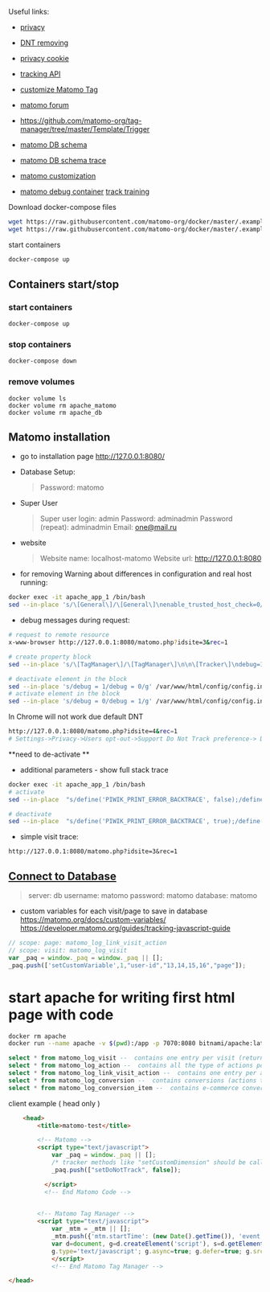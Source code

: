 Useful links:
* [privacy](https://matomo.org/docs/privacy)
* [DNT removing](https://forum.matomo.org/t/browser-do-not-track-kills-active-opt-out-ability/36116)
* [privacy cookie](https://matomo.org/faq/new-to-piwik/how-can-i-still-track-a-visitor-without-cookies-even-if-they-decline-the-cookie-consent/)
* [tracking API](https://developer.matomo.org/api-reference/tracking-api)
* [customize Matomo Tag](http://127.0.0.1:8080/index.php?module=CoreAdminHome&action=trackingCodeGenerator&idSite=1&period=day&date=yesterday)
* [matomo forum](https://forum.matomo.org/)
* https://github.com/matomo-org/tag-manager/tree/master/Template/Trigger

* [matomo DB schema](https://developer.matomo.org/guides/database-schema)
* [matomo DB schema trace](https://developer.matomo.org/guides/log-data)

* [matomo customization](https://matomo.org/docs/include-piwik-in-your-project/)
* [matomo debug container](https://developer.matomo.org/guides/tagmanager/debugging#:~:text=layer%2C%20and%20more.-,Activating%20the%20debug%20mode,the%20bottom%20of%20the%20website)
[track training](https://matomo.org/tag-manager-training/)


Download docker-compose files 
```sh
wget https://raw.githubusercontent.com/matomo-org/docker/master/.examples/apache/db.env
wget https://raw.githubusercontent.com/matomo-org/docker/master/.examples/apache/docker-compose.yml
```

start containers
```bash
docker-compose up
```

## Containers start/stop 
### start containers
```bash
docker-compose up
```

### stop containers
```bash
docker-compose down
```

### remove volumes
```
docker volume ls
docker volume rm apache_matomo
docker volume rm apache_db
```

## Matomo installation 
* go to installation page http://127.0.0.1:8080/
* Database Setup: 
    > Password: matomo
* Super User
    > Super user login: admin
    > Password: adminadmin
    > Password (repeat): adminadmin
    > Email: one@mail.ru
* website
    > Website name: localhost-matomo
    > Website url: http://127.0.0.1:8080

* for removing Warning about differences in configuration and real host running:
```bash
docker exec -it apache_app_1 /bin/bash
sed --in-place 's/\[General\]/\[General\]\nenable_trusted_host_check=0/g' /var/www/html/config/config.ini.php
```

* debug messages during request:
```bash
# request to remote resource
x-www-browser http://127.0.0.1:8080/matomo.php?idsite=3&rec=1

# create property block 
sed --in-place 's/\[TagManager\]/\[TagManager\]\n\n\[Tracker\]\ndebug=1/g' /var/www/html/config/config.ini.php

# deactivate element in the block
sed --in-place 's/debug = 1/debug = 0/g' /var/www/html/config/config.ini.php
# activate element in the block
sed --in-place 's/debug = 0/debug = 1/g' /var/www/html/config/config.ini.php
```    

In Chrome will not work due default DNT 
```bash
http://127.0.0.1:8080/matomo.php?idsite=4&rec=1
# Settings->Privacy->Users opt-out->Support Do Not Track preference-> Disable ( not recommended )
```
**need to de-activate **

* additional parameters - show full stack trace 
```bash
docker exec -it apache_app_1 /bin/bash
# activate
sed --in-place  "s/define('PIWIK_PRINT_ERROR_BACKTRACE', false);/define('PIWIK_PRINT_ERROR_BACKTRACE', true);/g" /var/www/html/index.php

# deactivate
sed --in-place  "s/define('PIWIK_PRINT_ERROR_BACKTRACE', true);/define('PIWIK_PRINT_ERROR_BACKTRACE', false);/g" /var/www/html/index.php
```

* simple visit trace:
```
http://127.0.0.1:8080/matomo.php?idsite=3&rec=1
```

## [Connect to Database](http://127.0.0.1:9090/)
> server: db
> username: matomo
> password: matomo
> database: matomo


* custom variables for each visit/page to save in database 
https://matomo.org/docs/custom-variables/
https://developer.matomo.org/guides/tracking-javascript-guide
```javascript
// scope: page: matomo_log_link_visit_action
// scope: visit: matomo_log_visit
var _paq = window._paq = window._paq || [];
_paq.push(['setCustomVariable',1,"user-id","13,14,15,16","page"]);
```

# start apache for writing first html page with code
```bash
docker rm apache
docker run --name apache -v $(pwd):/app -p 7070:8080 bitnami/apache:latest
```

```sql
select * from matomo_log_visit --  contains one entry per visit (returning visitor)
select * from matomo_log_action --  contains all the type of actions possible on the website (e.g. unique URLs, page titles, download URLs…)
select * from matomo_log_link_visit_action --  contains one entry per action of a visitor (page view, …)
select * from matomo_log_conversion --  contains conversions (actions that match goals) that happen during a visit
select * from matomo_log_conversion_item --  contains e-commerce conversion items
```


client example ( head only )
```html
    <head>
        <title>matomo-test</title>

        <!-- Matomo -->
        <script type="text/javascript">
            var _paq = window._paq || [];
            /* tracker methods like "setCustomDimension" should be called before "trackPageView" */
            _paq.push(["setDoNotTrack", false]);

          </script>
          <!-- End Matomo Code -->

  
        <!-- Matomo Tag Manager -->
        <script type="text/javascript">
            var _mtm = _mtm || [];
            _mtm.push({'mtm.startTime': (new Date().getTime()), 'event': 'mtm.Start'});
            var d=document, g=d.createElement('script'), s=d.getElementsByTagName('script')[0];
            g.type='text/javascript'; g.async=true; g.defer=true; g.src='http://localhost:8080/js/container_1uvttUpc.js'; s.parentNode.insertBefore(g,s);
            </script>
            <!-- End Matomo Tag Manager -->

</head>
```
